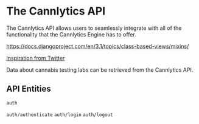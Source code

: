 # The Cannlytics API

The Cannlytics API allows users to seamlessly integrate with all of the functionality that the Cannlytics Engine has to offer.

https://docs.djangoproject.com/en/3.1/topics/class-based-views/mixins/


[Inspiration from Twitter](https://blog.twitter.com/developer/en_us/topics/tips/2020/understanding-the-new-tweet-payload.html)

Data about cannabis testing labs can be retrieved from the Cannlytics API.

## API Entities

`auth`

`auth/authenticate`
`auth/login`
`auth/logout`